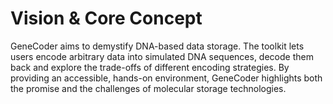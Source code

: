 # Vision & Core Concept

GeneCoder aims to demystify DNA-based data storage. The toolkit lets users encode arbitrary data into simulated DNA sequences, decode them back and explore the trade-offs of different encoding strategies. By providing an accessible, hands-on environment, GeneCoder highlights both the promise and the challenges of molecular storage technologies.
